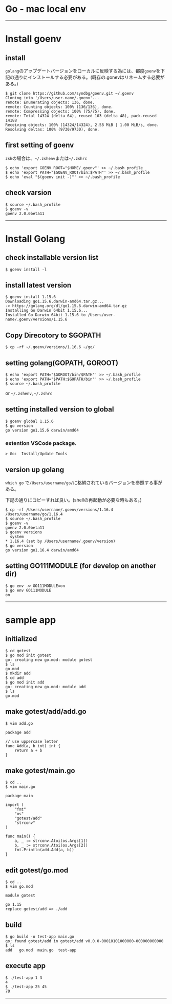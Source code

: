 # Go - mac local env

---

# Install goenv
## install

`golang`のアップデートバージョンをローカルに反映する為には、都度`goenv`を下記の通りにインストールする必要がある。(既存の.gonevはリネームする必要がある。)

```shell-sesshion
$ git clone https://github.com/syndbg/goenv.git ~/.goenv
Cloning into '/Users/user-name/.goenv'...
remote: Enumerating objects: 136, done.
remote: Counting objects: 100% (136/136), done.
remote: Compressing objects: 100% (75/75), done.
remote: Total 14324 (delta 64), reused 103 (delta 48), pack-reused 14188
Receiving objects: 100% (14324/14324), 2.58 MiB | 1.00 MiB/s, done.
Resolving deltas: 100% (9730/9730), done.
```

## first setting of goenv

`zsh`の場合は、`~/.zshenv`または`~/.zshrc`

```shell-sesshion
$ echo 'export GOENV_ROOT="$HOME/.goenv"' >> ~/.bash_profile
$ echo 'export PATH="$GOENV_ROOT/bin:$PATH"' >> ~/.bash_profile
$ echo 'eval "$(goenv init -)"' >> ~/.bash_profile
```

## check varsion

```shell-sesshion
$ source ~/.bash_profile
$ goenv -v
goenv 2.0.0beta11
```

---

# Install Golang
## check installable version list
```shell-sesshion
$ goenv install -l
```

## install latest version
```shell-sesshion
$ goenv install 1.15.6
Downloading go1.15.6.darwin-amd64.tar.gz...
-> https://golang.org/dl/go1.15.6.darwin-amd64.tar.gz
Installing Go Darwin 64bit 1.15.6...
Installed Go Darwin 64bit 1.15.6 to /Users/user-name/.goenv/versions/1.15.6
```
## Copy Direcotory to $GOPATH

```shell-sesshion
$ cp -rf ~/.goenv/versions/1.16.6 ~/go/
```

## setting golang(GOPATH, GOROOT)

```shell-sesshion
$ echo 'export PATH="$GOROOT/bin/$PATH"' >> ~/.bash_profile
$ echo 'export PATH="$PATH:$GOPATH/bin"' >> ~/.bash_profile
$ source ~/.bash_profile
```

or `~/.zshenv,~/.zshrc`

## setting installed version to global

```shell-sesshion
$ goenv global 1.15.6
$ go version
go version go1.15.6 darwin/amd64
```

### extention VSCode package.

```Shell-session
> Go:  Install/Update Tools
```

## version up golang

`which go` で`/Users/username/go/`に格納されているバージョンを参照する事がある。

下記の通りにコピーすれば良い。(shellの再起動が必要な時もある。)

```shell-sesshion
$ cp -rf /Users/username/.goenv/versions/1.16.4 /Users/username/go/1.16.4
$ source ~/.bash_profile
$ goenv -v
goenv 2.0.0beta11
$ goenv versions
  system
* 1.16.4 (set by /Users/username/.goenv/version)
$ go version
go version go1.16.4 darwin/amd64
```

## setting GO111MODULE (for develop on another dir)

```shell-sesshion
$ go env -w GO111MODULE=on
$ go env GO111MODULE
on
```

---

# sample app

## initialized

```shell-sesshion
$ cd gotest
$ go mod init gotest
go: creating new go.mod: module gotest
$ ls
go.mod
$ mkdir add
$ cd add
$ go mod init add
go: creating new go.mod: module add
$ ls
go.mod
```

## make gotest/add/add.go

```shell-sesshion
$ vim add.go
```

```golangs
package add

// use uppercase letter
func Add(a, b int) int {
    return a + b
}
```

## make gotest/main.go

```shell-sesshion
$ cd ..
$ vim main.go
```

```golang
package main

import (
    "fmt"
    "os"
    "gotest/add"
    "strconv"
)

func main() {
    a, _ := strconv.Atoi(os.Args[1])
    b, _ := strconv.Atoi(os.Args[2])
    fmt.Println(add.Add(a, b))
}
```

## edit gotest/go.mod

```shell-sesshion
$ cd ..
$ vim go.mod
```

```golang
module gotest

go 1.15
replace gotest/add => ./add
```

## build

```shell-sesshion
$ go build -o test-app main.go
go: found gotest/add in gotest/add v0.0.0-00010101000000-000000000000
$ ls
add   go.mod  main.go  test-app
```

## execute app

```shell-sesshion
$ ./test-app 1 3
4
$ ./test-app 25 45
70
```

---